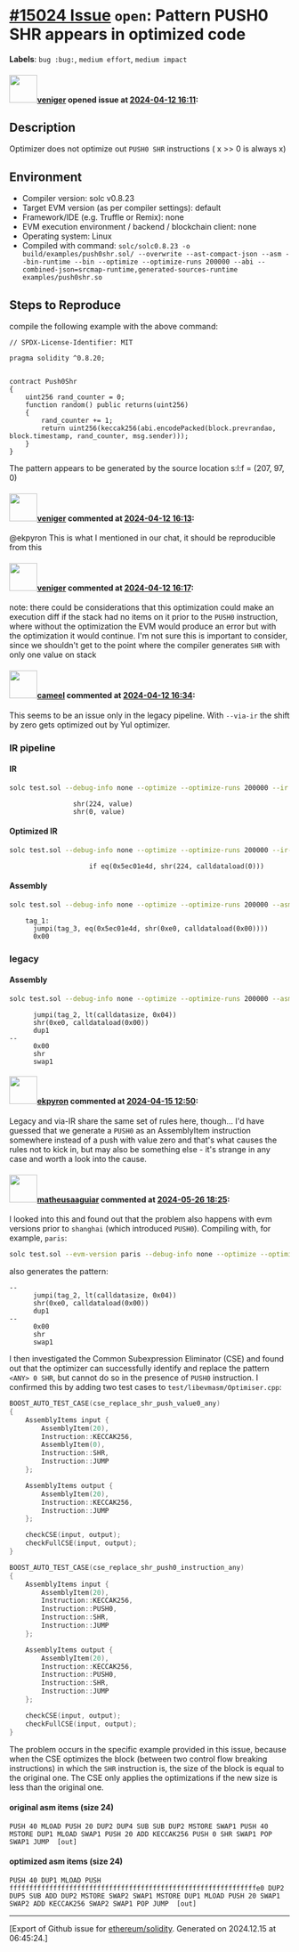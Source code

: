 # [\#15024 Issue](https://github.com/ethereum/solidity/issues/15024) `open`: Pattern PUSH0 SHR appears in optimized code
**Labels**: `bug :bug:`, `medium effort`, `medium impact`


#### <img src="https://avatars.githubusercontent.com/u/34897442?v=4" width="50">[veniger](https://github.com/veniger) opened issue at [2024-04-12 16:11](https://github.com/ethereum/solidity/issues/15024):

## Description

Optimizer does not optimize out ```PUSH0 SHR``` instructions ( x >> 0 is always x)

## Environment

- Compiler version: solc v0.8.23
- Target EVM version (as per compiler settings): default
- Framework/IDE (e.g. Truffle or Remix): none
- EVM execution environment / backend / blockchain client: none
- Operating system: Linux
- Compiled with command: ```solc/solc0.8.23 -o build/examples/push0shr.sol/ --overwrite --ast-compact-json --asm --bin-runtime --bin --optimize --optimize-runs 200000 --abi --combined-json=srcmap-runtime,generated-sources-runtime examples/push0shr.so```

## Steps to Reproduce

compile the following example with the above command:

```solidity
// SPDX-License-Identifier: MIT

pragma solidity ^0.8.20;


contract Push0Shr
{   
    uint256 rand_counter = 0;
    function random() public returns(uint256)
    {
        rand_counter += 1;
        return uint256(keccak256(abi.encodePacked(block.prevrandao, block.timestamp, rand_counter, msg.sender))); 
    }
}
```
The pattern appears to be generated by the source location s:l:f = (207, 97, 0)

#### <img src="https://avatars.githubusercontent.com/u/34897442?v=4" width="50">[veniger](https://github.com/veniger) commented at [2024-04-12 16:13](https://github.com/ethereum/solidity/issues/15024#issuecomment-2052061899):

@ekpyron This is what I mentioned in our chat, it should be reproducible from this

#### <img src="https://avatars.githubusercontent.com/u/34897442?v=4" width="50">[veniger](https://github.com/veniger) commented at [2024-04-12 16:17](https://github.com/ethereum/solidity/issues/15024#issuecomment-2052067217):

note: there could be considerations that this optimization could make an execution diff if the stack had no items on it prior to the ```PUSH0``` instruction, where without the optimization the EVM would produce an error but with the optimization it would continue. I'm not sure this is important to consider, since we shouldn't get to the point where the compiler generates ```SHR``` with only one value on stack

#### <img src="https://avatars.githubusercontent.com/u/137030?v=4" width="50">[cameel](https://github.com/cameel) commented at [2024-04-12 16:34](https://github.com/ethereum/solidity/issues/15024#issuecomment-2052094434):

This seems to be an issue only in the legacy pipeline. With `--via-ir` the shift by zero gets optimized out by Yul optimizer.

### IR pipeline
#### IR
```bash
solc test.sol --debug-info none --optimize --optimize-runs 200000 --ir | grep shr
```
```yul
                shr(224, value)
                shr(0, value)
```

#### Optimized IR
```bash
solc test.sol --debug-info none --optimize --optimize-runs 200000 --ir-optimized | grep shr
```
```yul
                    if eq(0x5ec01e4d, shr(224, calldataload(0)))
```

#### Assembly
```bash
solc test.sol --debug-info none --optimize --optimize-runs 200000 --asm --via-ir | grep shr --context=1
```

```
    tag_1:
      jumpi(tag_3, eq(0x5ec01e4d, shr(0xe0, calldataload(0x00))))
      0x00
```

### legacy
#### Assembly
```bash
solc test.sol --debug-info none --optimize --optimize-runs 200000 --asm | grep shr --context=1
```
```
      jumpi(tag_2, lt(calldatasize, 0x04))
      shr(0xe0, calldataload(0x00))
      dup1
--
      0x00
      shr
      swap1
```

#### <img src="https://avatars.githubusercontent.com/u/1347491?v=4" width="50">[ekpyron](https://github.com/ekpyron) commented at [2024-04-15 12:50](https://github.com/ethereum/solidity/issues/15024#issuecomment-2056779468):

Legacy and via-IR share the same set of rules here, though... I'd have guessed that we generate a ``PUSH0`` as an AssemblyItem instruction somewhere instead of a push with value zero and that's what causes the rules not to kick in, but may also be something else - it's strange in any case and worth a look into the cause.

#### <img src="https://avatars.githubusercontent.com/u/95899911?u=b80e228dd73aa60cc8cc18ebf2e9e72a0840b7d5&v=4" width="50">[matheusaaguiar](https://github.com/matheusaaguiar) commented at [2024-05-26 18:25](https://github.com/ethereum/solidity/issues/15024#issuecomment-2132316612):

I looked into this and found out that the problem also happens with evm versions prior to `shanghai` (which introduced `PUSH0`).
Compiling with, for example, `paris`:
```bash
solc test.sol --evm-version paris --debug-info none --optimize --optimize-runs 200000 --asm | grep shr --context=1
```
also generates the pattern:
```
--
      jumpi(tag_2, lt(calldatasize, 0x04))
      shr(0xe0, calldataload(0x00))
      dup1
--
      0x00
      shr
      swap1
```

I then investigated the Common Subexpression Eliminator (CSE)  and found out that the optimizer can successfully identify and replace the pattern `<ANY> 0 SHR`, but cannot do so in the presence of `PUSH0` instruction. I confirmed this by adding two test cases to `test/libevmasm/Optimiser.cpp`:

```c++
BOOST_AUTO_TEST_CASE(cse_replace_shr_push_value0_any)
{
	AssemblyItems input {
		AssemblyItem(20),
		Instruction::KECCAK256,
		AssemblyItem(0),
		Instruction::SHR,
		Instruction::JUMP
	};

	AssemblyItems output {
		AssemblyItem(20),
		Instruction::KECCAK256,
		Instruction::JUMP
	};

	checkCSE(input, output);
	checkFullCSE(input, output);
}

BOOST_AUTO_TEST_CASE(cse_replace_shr_push0_instruction_any)
{
	AssemblyItems input {
		AssemblyItem(20),
		Instruction::KECCAK256,
		Instruction::PUSH0,
		Instruction::SHR,
		Instruction::JUMP
	};

	AssemblyItems output {
		AssemblyItem(20),
		Instruction::KECCAK256,
		Instruction::PUSH0,
		Instruction::SHR,
		Instruction::JUMP
	};

	checkCSE(input, output);
	checkFullCSE(input, output);
}
```

The problem occurs in the specific example provided in this issue, because when the CSE optimizes the block (between two control flow breaking instructions) in which the `SHR` instruction is, the size of the block is equal to the original one. The CSE only applies the optimizations if the new size is less than the original one.

#### original asm items (size 24) 
```PUSH 40 MLOAD PUSH 20 DUP2 DUP4 SUB SUB DUP2 MSTORE SWAP1 PUSH 40 MSTORE DUP1 MLOAD SWAP1 PUSH 20 ADD KECCAK256 PUSH 0 SHR SWAP1 POP SWAP1 JUMP	[out]```
#### optimized asm items (size 24) 
```PUSH 40 DUP1 MLOAD PUSH ffffffffffffffffffffffffffffffffffffffffffffffffffffffffffffffe0 DUP2 DUP5 SUB ADD DUP2 MSTORE SWAP2 SWAP1 MSTORE DUP1 MLOAD PUSH 20 SWAP1 SWAP2 ADD KECCAK256 SWAP2 SWAP1 POP JUMP	[out]```


-------------------------------------------------------------------------------



[Export of Github issue for [ethereum/solidity](https://github.com/ethereum/solidity). Generated on 2024.12.15 at 06:45:24.]
